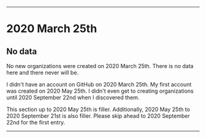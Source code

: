 
***

# 2020 March 25th

## No data

No new organizations were created on 2020 March 25th. There is no data here and there never will be.

I didn't have an account on GitHub on 2020 March 25th. My first account was created on 2020 May 25th. I didn't even get to creating organizations until 2020 September 22nd when I discovered them.

This section up to 2020 May 25th is filler. Additionally, 2020 May 25th to 2020 September 21st is also filler. Please skip ahead to 2020 September 22nd for the first entry.

***

